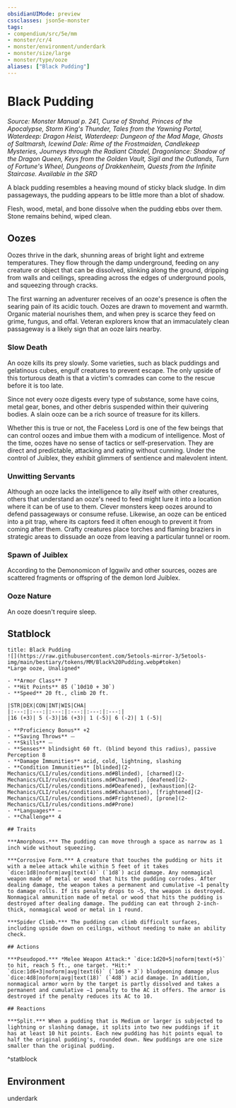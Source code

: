 ```yaml
---
obsidianUIMode: preview
cssclasses: json5e-monster
tags:
- compendium/src/5e/mm
- monster/cr/4
- monster/environment/underdark
- monster/size/large
- monster/type/ooze
aliases: ["Black Pudding"]
---
```

# Black Pudding
*Source: Monster Manual p. 241, Curse of Strahd, Princes of the Apocalypse, Storm King's Thunder, Tales from the Yawning Portal, Waterdeep: Dragon Heist, Waterdeep: Dungeon of the Mad Mage, Ghosts of Saltmarsh, Icewind Dale: Rime of the Frostmaiden, Candlekeep Mysteries, Journeys through the Radiant Citadel, Dragonlance: Shadow of the Dragon Queen, Keys from the Golden Vault, Sigil and the Outlands, Turn of Fortune's Wheel, Dungeons of Drakkenheim, Quests from the Infinite Staircase. Available in the <span title='Systems Reference Document (5.1)'>SRD</span>*  

A black pudding resembles a heaving mound of sticky black sludge. In dim passageways, the pudding appears to be little more than a blot of shadow.

Flesh, wood, metal, and bone dissolve when the pudding ebbs over them. Stone remains behind, wiped clean.

## Oozes

Oozes thrive in the dark, shunning areas of bright light and extreme temperatures. They flow through the damp underground, feeding on any creature or object that can be dissolved, slinking along the ground, dripping from walls and ceilings, spreading across the edges of underground pools, and squeezing through cracks.

The first warning an adventurer receives of an ooze's presence is often the searing pain of its acidic touch. Oozes are drawn to movement and warmth. Organic material nourishes them, and when prey is scarce they feed on grime, fungus, and offal. Veteran explorers know that an immaculately clean passageway is a likely sign that an ooze lairs nearby.

### Slow Death

An ooze kills its prey slowly. Some varieties, such as black puddings and gelatinous cubes, engulf creatures to prevent escape. The only upside of this torturous death is that a victim's comrades can come to the rescue before it is too late.

Since not every ooze digests every type of substance, some have coins, metal gear, bones, and other debris suspended within their quivering bodies. A slain ooze can be a rich source of treasure for its killers.

Whether this is true or not, the Faceless Lord is one of the few beings that can control oozes and imbue them with a modicum of intelligence. Most of the time, oozes have no sense of tactics or self-preservation. They are direct and predictable, attacking and eating without cunning. Under the control of Juiblex, they exhibit glimmers of sentience and malevolent intent.

### Unwitting Servants

Although an ooze lacks the intelligence to ally itself with other creatures, others that understand an ooze's need to feed might lure it into a location where it can be of use to them. Clever monsters keep oozes around to defend passageways or consume refuse. Likewise, an ooze can be enticed into a pit trap, where its captors feed it often enough to prevent it from coming after them. Crafty creatures place torches and flaming braziers in strategic areas to dissuade an ooze from leaving a particular tunnel or room.

### Spawn of Juiblex

According to the Demonomicon of Iggwilv and other sources, oozes are scattered fragments or offspring of the demon lord Juiblex.

### Ooze Nature

An ooze doesn't require sleep.

## Statblock

```ad-statblock
title: Black Pudding
![](https://raw.githubusercontent.com/5etools-mirror-3/5etools-img/main/bestiary/tokens/MM/Black%20Pudding.webp#token)
*Large ooze, Unaligned*

- **Armor Class** 7
- **Hit Points** 85 (`10d10 + 30`)
- **Speed** 20 ft., climb 20 ft.

|STR|DEX|CON|INT|WIS|CHA|
|:---:|:---:|:---:|:---:|:---:|:---:|
|16 (+3)| 5 (-3)|16 (+3)| 1 (-5)| 6 (-2)| 1 (-5)|

- **Proficiency Bonus** +2
- **Saving Throws** ⏤
- **Skills** ⏤
- **Senses** blindsight 60 ft. (blind beyond this radius), passive Perception 8
- **Damage Immunities** acid, cold, lightning, slashing
- **Condition Immunities** [blinded](2-Mechanics/CLI/rules/conditions.md#Blinded), [charmed](2-Mechanics/CLI/rules/conditions.md#Charmed), [deafened](2-Mechanics/CLI/rules/conditions.md#Deafened), [exhaustion](2-Mechanics/CLI/rules/conditions.md#Exhaustion), [frightened](2-Mechanics/CLI/rules/conditions.md#Frightened), [prone](2-Mechanics/CLI/rules/conditions.md#Prone)
- **Languages** —
- **Challenge** 4

## Traits

***Amorphous.*** The pudding can move through a space as narrow as 1 inch wide without squeezing.

***Corrosive Form.*** A creature that touches the pudding or hits it with a melee attack while within 5 feet of it takes `dice:1d8|noform|avg|text(4)` (`1d8`) acid damage. Any nonmagical weapon made of metal or wood that hits the pudding corrodes. After dealing damage, the weapon takes a permanent and cumulative −1 penalty to damage rolls. If its penalty drops to −5, the weapon is destroyed. Nonmagical ammunition made of metal or wood that hits the pudding is destroyed after dealing damage. The pudding can eat through 2-inch-thick, nonmagical wood or metal in 1 round.

***Spider Climb.*** The pudding can climb difficult surfaces, including upside down on ceilings, without needing to make an ability check.

## Actions

***Pseudopod.*** *Melee Weapon Attack:* `dice:1d20+5|noform|text(+5)` to hit, reach 5 ft., one target. *Hit:* `dice:1d6+3|noform|avg|text(6)` (`1d6 + 3`) bludgeoning damage plus `dice:4d8|noform|avg|text(18)` (`4d8`) acid damage. In addition, nonmagical armor worn by the target is partly dissolved and takes a permanent and cumulative −1 penalty to the AC it offers. The armor is destroyed if the penalty reduces its AC to 10.

## Reactions

***Split.*** When a pudding that is Medium or larger is subjected to lightning or slashing damage, it splits into two new puddings if it has at least 10 hit points. Each new pudding has hit points equal to half the original pudding's, rounded down. New puddings are one size smaller than the original pudding.
```
^statblock

## Environment

underdark